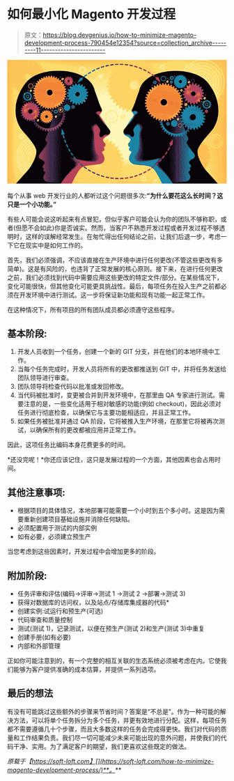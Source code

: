 # 如何最小化 Magento 开发过程

> 原文：<https://blog.devgenius.io/how-to-minimize-magento-development-process-790454e12354?source=collection_archive---------11----------------------->

![](img/41948df963822099a10c45338bf909a6.png)

每个从事 web 开发行业的人都听过这个问题很多次:**“为什么要花这么长时间？这只是一个小功能。”**

有些人可能会说这听起来有点冒犯，但似乎客户可能会认为你的团队不够称职，或者(但愿不会如此)你是否诚实。然而，当客户不熟悉开发过程或者开发过程不够透明时，这样的误解经常发生。在匆忙得出任何结论之前，让我们后退一步，考虑一下它在现实中是如何工作的。

首先，我们必须强调，不应该直接在生产环境中进行任何更改(不管这些更改有多简单)。这是有风险的，也违背了正常发展的核心原则。接下来，在进行任何更改之前，我们必须找到代码中需要应用这些更改的特定文件/部分。在某些情况下，变化可能很快，但其他变化可能更具挑战性。最后，每项任务在投入生产之前都必须在开发环境中进行测试。这一步将保证新功能和现有功能一起正常工作。

在这种情况下，所有项目的所有团队成员都必须遵守这些程序。

## 基本阶段:

1.  开发人员收到一个任务，创建一个新的 GIT 分支，并在他们的本地环境中工作。
2.  当每个任务完成时，开发人员将所有的更改都推送到 GIT 中，并将任务发送给团队领导进行审查。
3.  团队领导将检查代码以批准或发回修改。
4.  当代码被批准时，变更被合并到开发环境中，在那里由 QA 专家进行测试。需要注意的是，一些变化适用于相对敏感的功能(例如 checkout)，因此必须对任务进行彻底检查，以确保它与主要功能相适应，并且正常工作。
5.  如果任务被批准并通过 QA 阶段，它将被推入生产环境，在那里它将被再次测试，以确保所有的更改都被应用并正常工作。

因此，这项任务比编码本身花费更多的时间。

*还没完呢！*你还应该记住，这只是发展过程的一个方面，其他因素也会占用时间。

## 其他注意事项:

*   根据项目的具体情况，本地部署可能需要一个小时到五个多小时。这是因为需要重新创建项目基础设施并消除任何缺陷。
*   必须配置用于测试的内部实例
*   如有必要，必须建立预生产

当您考虑到这些因素时，开发过程中会增加更多的阶段。

## 附加阶段:

*   任务评审和评估(编码->评审->测试 1 ->测试 2 ->部署->测试 3)
*   获得对数据库的访问权，以及站点/存储库集成器的代码*
*   创建实例:试运行和预生产(可选)
*   代码审查和质量控制
*   测试(测试 1)，记录测试，以便在预生产(测试 2)和生产(测试 3)中重复
*   创建手册(如有必要)
*   内部和外部管理

正如你可能注意到的，有一个完整的相互关联的生态系统必须被考虑在内。它使我们能够为客户提供准确的成本估算，并提供一系列选项。

## 最后的想法

有没有可能跳过这些额外的步骤来节省时间？答案是“不总是”。作为一种可能的解决方法，可以将单个任务拆分为多个任务，并更有效地进行分配。这样，每项任务都不需要遵循几十个步骤，而且大多数这样的任务会完成得更快。我们对代码的质量和工作结果负责。我们尽一切可能减少未来可能出现的意外问题，并使我们的代码干净、实用。为了满足客户的期望，我们更喜欢这些既定的做法。

*原载于【https://soft-loft.com】[](https://soft-loft.com/how-to-minimize-magento-development-process/)**。***